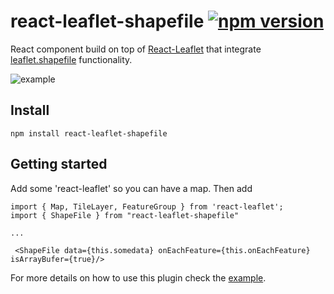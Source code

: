 # react-leaflet-shapefile [![npm version](https://img.shields.io/badge/npm-2.0.0-blue.svg)](https://www.npmjs.com/package/react-leaflet-shapefile)

React component build on top of [React-Leaflet](https://github.com/PaulLeCam/react-leaflet) that integrate [leaflet.shapefile](https://github.com/calvinmetcalf/leaflet.shapefile) functionality.

![example](images/example.gif)

## Install

```
npm install react-leaflet-shapefile
```

## Getting started

Add some 'react-leaflet' so you can have a map.
Then add

```
import { Map, TileLayer, FeatureGroup } from 'react-leaflet';
import { ShapeFile } from "react-leaflet-shapefile"

...

 <ShapeFile data={this.somedata} onEachFeature={this.onEachFeature} isArrayBufer={true}/>

```

For more details on how to use this plugin check the [example](https://github.com/Charmatzis/react-leaflet-shapefile/tree/master/example).


